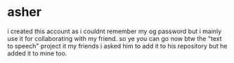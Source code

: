 # asher
i created this account as i couldnt remember my og password but i mainly use it for collaborating with my friend.
so ye
you can go now
btw the "text to speech" project it my friends i asked him to add it to his repository but he added it to mine too.
